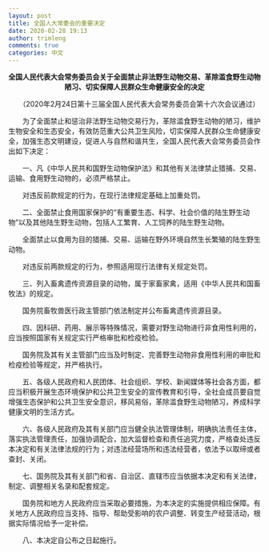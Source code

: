 ```yaml
---
layout: post
title: 全国人大常委会的重要决定
date: 2020-02-28 19:13
author: trimleng
comments: true
categories: 中文
---
```

<!-- wp:paragraph {"align":"center"} -->
<p style="text-align:center"><strong>全国人民代表大会常务委员会关于全面禁止</strong><strong>非法野生动物交易、革除滥食野生动物陋习、</strong><strong>切实保障人民群众生命健康安全的决定</strong></p>
<!-- /wp:paragraph -->

<!-- wp:paragraph -->
<p>　　（2020年2月24日第十三届全国人民代表大会常务委员会第十六次会议通过）</p>
<!-- /wp:paragraph -->

<!-- wp:paragraph -->
<p>　　为了全面禁止和惩治非法野生动物交易行为，革除滥食野生动物的陋习，维护生物安全和生态安全，有效防范重大公共卫生风险，切实保障人民群众生命健康安全，加强生态文明建设，促进人与自然和谐共生，全国人民代表大会常务委员会作出如下决定：</p>
<!-- /wp:paragraph -->

<!-- wp:more -->
<!--more-->
<!-- /wp:more -->

<!-- wp:paragraph -->
<p>　　一、凡《中华人民共和国野生动物保护法》和其他有关法律禁止猎捕、交易、运输、食用野生动物的，必须严格禁止。</p>
<!-- /wp:paragraph -->

<!-- wp:paragraph -->
<p>　　对违反前款规定的行为，在现行法律规定基础上加重处罚。</p>
<!-- /wp:paragraph -->

<!-- wp:paragraph -->
<p>　　二、全面禁止食用国家保护的“有重要生态、科学、社会价值的陆生野生动物”以及其他陆生野生动物，包括人工繁育、人工饲养的陆生野生动物。</p>
<!-- /wp:paragraph -->

<!-- wp:paragraph -->
<p>　　全面禁止以食用为目的猎捕、交易、运输在野外环境自然生长繁殖的陆生野生动物。</p>
<!-- /wp:paragraph -->

<!-- wp:paragraph -->
<p>　　对违反前两款规定的行为，参照适用现行法律有关规定处罚。</p>
<!-- /wp:paragraph -->

<!-- wp:paragraph -->
<p>　　三、列入畜禽遗传资源目录的动物，属于家畜家禽，适用《中华人民共和国畜牧法》的规定。</p>
<!-- /wp:paragraph -->

<!-- wp:paragraph -->
<p>　　国务院畜牧兽医行政主管部门依法制定并公布畜禽遗传资源目录。</p>
<!-- /wp:paragraph -->

<!-- wp:paragraph -->
<p>　　四、因科研、药用、展示等特殊情况，需要对野生动物进行非食用性利用的，应当按照国家有关规定实行严格审批和检疫检验。</p>
<!-- /wp:paragraph -->

<!-- wp:paragraph -->
<p>　　国务院及其有关主管部门应当及时制定、完善野生动物非食用性利用的审批和检疫检验等规定，并严格执行。</p>
<!-- /wp:paragraph -->

<!-- wp:paragraph -->
<p>　　五、各级人民政府和人民团体、社会组织、学校、新闻媒体等社会各方面，都应当积极开展生态环境保护和公共卫生安全的宣传教育和引导，全社会成员要自觉增强生态保护和公共卫生安全意识，移风易俗，革除滥食野生动物陋习，养成科学健康文明的生活方式。</p>
<!-- /wp:paragraph -->

<!-- wp:paragraph -->
<p>　　六、各级人民政府及其有关部门应当健全执法管理体制，明确执法责任主体，落实执法管理责任，加强协调配合，加大监督检查和责任追究力度，严格查处违反本决定和有关法律法规的行为；对违法经营场所和违法经营者，依法予以取缔或者查封、关闭。</p>
<!-- /wp:paragraph -->

<!-- wp:paragraph -->
<p>　　七、国务院及其有关部门和省、自治区、直辖市应当依据本决定和有关法律，制定、调整相关名录和配套规定。</p>
<!-- /wp:paragraph -->

<!-- wp:paragraph -->
<p>　　国务院和地方人民政府应当采取必要措施，为本决定的实施提供相应保障。有关地方人民政府应当支持、指导、帮助受影响的农户调整、转变生产经营活动，根据实际情况给予一定补偿。</p>
<!-- /wp:paragraph -->

<!-- wp:paragraph -->
<p>　　八、本决定自公布之日起施行。</p>
<!-- /wp:paragraph -->
